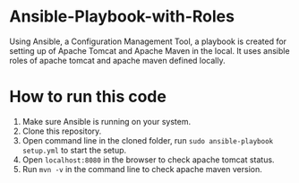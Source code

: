 # Ansible-Playbook-with-Roles
Using Ansible, a Configuration Management Tool, a playbook is created for setting up of Apache Tomcat and Apache Maven in the local. It uses ansible roles of apache tomcat and apache maven defined locally.

# How to run this code
1. Make sure Ansible is running on your system.
2. Clone this repository.
3. Open command line in the cloned folder, run ```sudo ansible-playbook setup.yml``` to start the setup.
4. Open ```localhost:8080``` in the browser to check apache tomcat status.
5. Run ```mvn -v``` in the command line to check apache maven version.
